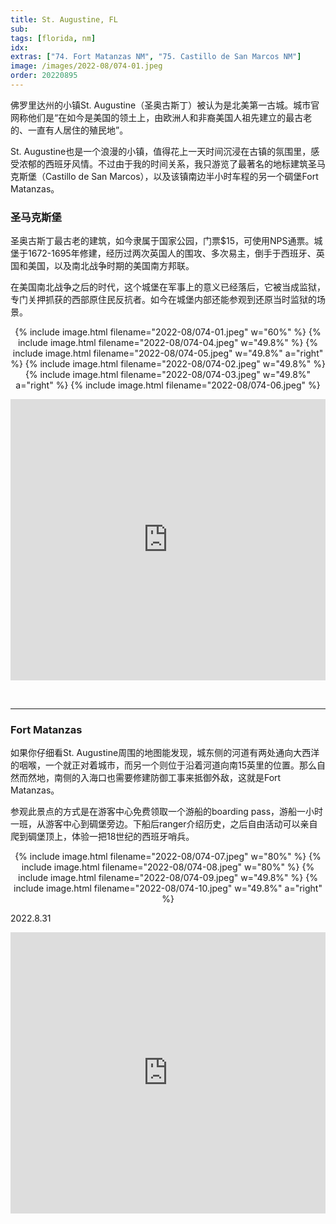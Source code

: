 ```yaml
---
title: St. Augustine, FL
sub:
tags: [florida, nm]
idx:
extras: ["74. Fort Matanzas NM", "75. Castillo de San Marcos NM"]
image: /images/2022-08/074-01.jpeg
order: 20220895
---
```


佛罗里达州的小镇St. Augustine（圣奥古斯丁）被认为是北美第一古城。城市官网称他们是“在如今是美国的领土上，由欧洲人和非裔美国人祖先建立的最古老的、一直有人居住的殖民地”。

St. Augustine也是一个浪漫的小镇，值得花上一天时间沉浸在古镇的氛围里，感受浓郁的西班牙风情。不过由于我的时间关系，我只游览了最著名的地标建筑圣马克斯堡（Castillo de San Marcos），以及该镇南边半小时车程的另一个碉堡Fort Matanzas。

### 圣马克斯堡

圣奥古斯丁最古老的建筑，如今隶属于国家公园，门票$15，可使用NPS通票。城堡于1672-1695年修建，经历过两次英国人的围攻、多次易主，倒手于西班牙、英国和美国，以及南北战争时期的美国南方邦联。

在美国南北战争之后的时代，这个城堡在军事上的意义已经落后，它被当成监狱，专门关押抓获的西部原住民反抗者。如今在城堡内部还能参观到还原当时监狱的场景。

<p style="text-align: center">
{% include image.html filename="2022-08/074-01.jpeg" w="60%" %}
{% include image.html filename="2022-08/074-04.jpeg" w="49.8%" %}
{% include image.html filename="2022-08/074-05.jpeg" w="49.8%" a="right" %}
{% include image.html filename="2022-08/074-02.jpeg" w="49.8%" %}
{% include image.html filename="2022-08/074-03.jpeg" w="49.8%" a="right" %}
{% include image.html filename="2022-08/074-06.jpeg" %}
</p>

<iframe src="https://www.google.com/maps/embed?pb=!1m14!1m8!1m3!1d441888.24488190055!2d-81.62951063359371!3d30.08697089047759!3m2!1i1024!2i768!4f13.1!3m3!1m2!1s0x88e427be77f3a81f%3A0xd9c00b8eaa5a8ab1!2sCastillo%20de%20San%20Marcos%20National%20Monument!5e0!3m2!1sen!2sus!4v1678171487515!5m2!1sen!2sus" width="100%" height="450" style="border:0;" allowfullscreen="" loading="lazy" referrerpolicy="no-referrer-when-downgrade"></iframe>

&nbsp;

---

### Fort Matanzas

如果你仔细看St. Augustine周围的地图能发现，城东侧的河道有两处通向大西洋的咽喉，一个就正对着城市，而另一个则位于沿着河道向南15英里的位置。那么自然而然地，南侧的入海口也需要修建防御工事来抵御外敌，这就是Fort Matanzas。

参观此景点的方式是在游客中心免费领取一个游船的boarding pass，游船一小时一班，从游客中心到碉堡旁边。下船后ranger介绍历史，之后自由活动可以亲自爬到碉堡顶上，体验一把18世纪的西班牙哨兵。

<p style="text-align: center">
{% include image.html filename="2022-08/074-07.jpeg" w="80%" %}
{% include image.html filename="2022-08/074-08.jpeg" w="80%" %}
{% include image.html filename="2022-08/074-09.jpeg" w="49.8%" %}
{% include image.html filename="2022-08/074-10.jpeg" w="49.8%" a="right" %}
</p>

2022.8.31

<iframe src="https://www.google.com/maps/embed?pb=!1m14!1m8!1m3!1d887090.5681643097!2d-81.7617815!3d29.7140369!3m2!1i1024!2i768!4f13.1!3m3!1m2!1s0x88e699973e390225%3A0xf4f33f81d05d3e8f!2sFort%20Matanzas%20National%20Monument!5e0!3m2!1sen!2sus!4v1678171428175!5m2!1sen!2sus" width="100%" height="450" style="border:0;" allowfullscreen="" loading="lazy" referrerpolicy="no-referrer-when-downgrade"></iframe>
